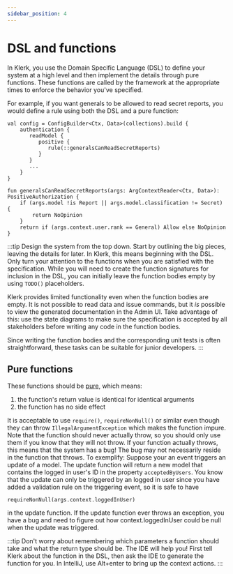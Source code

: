 ```yaml
---
sidebar_position: 4
---
```


# DSL and functions

In Klerk, you use the Domain Specific Language (DSL) to define your system at a high level and then implement the details through pure functions. These functions are called by the framework at the appropriate times to enforce the behavior you've specified.

For example, if you want generals to be allowed to read secret reports, you would define a rule using both the DSL and a pure function:

```
val config = ConfigBuilder<Ctx, Data>(collections).build {
    authentication {
       readModel {
          positive {
             rule(::generalsCanReadSecretReports)
          }
       }
       ...
    }
}

fun generalsCanReadSecretReports(args: ArgContextReader<Ctx, Data>): PositiveAuthorization {
    if (args.model !is Report || args.model.classification != Secret) {
        return NoOpinion
    }
    return if (args.context.user.rank == General) Allow else NoOpinion
}
```

:::tip
Design the system from the top down. Start by outlining the big pieces, leaving the details for later.
In Klerk, this means beginning with the DSL. Only turn your attention to the functions when you are satisfied with the specification.
While you will need to create the function signatures for inclusion in the DSL, you can initially leave the function bodies empty by using `TODO()` placeholders.

Klerk provides limited functionality even when the function bodies are empty. It is not possible
to read data and issue commands, but it _is_ possible to view the generated documentation in the Admin UI.
Take advantage of this: use the state diagrams to make sure the specification is accepted by all stakeholders before writing any code in the function bodies.

Since writing the function bodies and the corresponding unit tests is often straightforward, these tasks can be suitable for junior developers.
:::

## Pure functions

These functions should be [pure](https://en.wikipedia.org/wiki/Pure_function), which means:

1. the function's return value is identical for identical arguments
2. the function has no side effect

It is acceptable to use `require()`, `requireNonNull()` or similar even though they can throw `IllegalArgumentException` which
makes the
function impure. Note that the function should never actually throw, so you should only use them if you know that they
will not throw. If your function actually throws, this means that the system has a bug! The bug may not
necessarily reside in the function that throws. To exemplify: Suppose your an event triggers an update of a model. The
update function will return a new model that contains the logged in user's ID in the property `acceptedByUsers`. You
know that the update can only be triggered by an logged in user since you have added a validation rule on the triggering
event, so it is safe to have 

```
requireNonNull(args.context.loggedInUser)
```
in the update function. If the update function ever
throws an exception, you have a bug and need to figure out how context.loggedInUser could be null when
the update was triggered.

:::tip
Don't worry about remembering which parameters a function should take and what the return
type should be. The IDE will help you! First tell Klerk about the function in the DSL, then ask the IDE to generate the function for you. In IntelliJ, use Alt+enter to bring up the context actions.
:::
